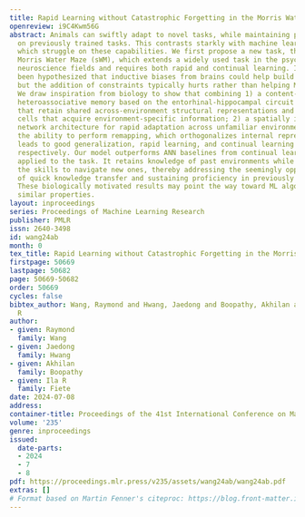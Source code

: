 ```yaml
---
title: Rapid Learning without Catastrophic Forgetting in the Morris Water Maze
openreview: i9C4Kwm56G
abstract: Animals can swiftly adapt to novel tasks, while maintaining proficiency
  on previously trained tasks. This contrasts starkly with machine learning models,
  which struggle on these capabilities. We first propose a new task, the sequential
  Morris Water Maze (sWM), which extends a widely used task in the psychology and
  neuroscience fields and requires both rapid and continual learning. It has frequently
  been hypothesized that inductive biases from brains could help build better ML systems,
  but the addition of constraints typically hurts rather than helping ML performance.
  We draw inspiration from biology to show that combining 1) a content-addressable
  heteroassociative memory based on the entorhinal-hippocampal circuit with grid cells
  that retain shared across-environment structural representations and hippocampal
  cells that acquire environment-specific information; 2) a spatially invariant convolutional
  network architecture for rapid adaptation across unfamiliar environments; and 3)
  the ability to perform remapping, which orthogonalizes internal representations;
  leads to good generalization, rapid learning, and continual learning without forgetting,
  respectively. Our model outperforms ANN baselines from continual learning contexts
  applied to the task. It retains knowledge of past environments while rapidly acquiring
  the skills to navigate new ones, thereby addressing the seemingly opposing challenges
  of quick knowledge transfer and sustaining proficiency in previously learned tasks.
  These biologically motivated results may point the way toward ML algorithms with
  similar properties.
layout: inproceedings
series: Proceedings of Machine Learning Research
publisher: PMLR
issn: 2640-3498
id: wang24ab
month: 0
tex_title: Rapid Learning without Catastrophic Forgetting in the Morris Water Maze
firstpage: 50669
lastpage: 50682
page: 50669-50682
order: 50669
cycles: false
bibtex_author: Wang, Raymond and Hwang, Jaedong and Boopathy, Akhilan and Fiete, Ila
  R
author:
- given: Raymond
  family: Wang
- given: Jaedong
  family: Hwang
- given: Akhilan
  family: Boopathy
- given: Ila R
  family: Fiete
date: 2024-07-08
address:
container-title: Proceedings of the 41st International Conference on Machine Learning
volume: '235'
genre: inproceedings
issued:
  date-parts:
  - 2024
  - 7
  - 8
pdf: https://proceedings.mlr.press/v235/assets/wang24ab/wang24ab.pdf
extras: []
# Format based on Martin Fenner's citeproc: https://blog.front-matter.io/posts/citeproc-yaml-for-bibliographies/
---
```

